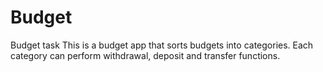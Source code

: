 # Budget
Budget task
This is a budget app that sorts budgets into categories. Each category can perform withdrawal, deposit and transfer functions.
